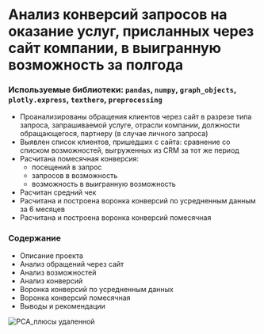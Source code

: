 # Анализ конверсий запросов на оказание услуг, присланных через сайт компании, в выигранную возможность за полгода

### Используемые библиотеки: `pandas`, `numpy`, `graph_objects`, `plotly.express`, `texthero`, `preprocessing`

- Проанализированы обращения клиентов через сайт в разрезе типа запроса, запрашиваемой услуге, отрасли компании, должности обращающегося, партнеру (в случае личного запроса)
- Выявлен список клиентов, пришедших с сайта: сравнение со списком возможностей, выгруженных из CRM за тот же период
- Расчитана помесячная конверсия:
    - посещений в запрос
    - запросов в возможность
    - возможность в выигранную возможность
- Расчитан средний чек
- Расчитана и построена воронка конверсий по усредненным данным за 6 месяцев
- Расчитана и построена воронка конверсий помесячная

### Содержание
- Описание проекта
- Анализ обращений через сайт
- Анализ возможностей
- Анализ конверсий
- Воронка конверсий по усредненным данных
- Воронка конверсий помесячная
- Выводы и рекомендации

![PCA_плюсы удаленной](<https://raw.githubusercontent.com/paraseusse/Remote-job-survey-analysis-with-natural-language-processing/main/%D0%92%D0%B8%D0%B7%D1%83%D0%B0%D0%BB%D0%B8%D0%B7%D0%B0%D1%86%D0%B8%D1%8F/PCA_%D0%9A%D0%B0%D0%BA%D0%B8%D0%B5%20%D0%BF%D0%BB%D1%8E%D1%81%D1%8B%20%D1%83%D0%B4%D0%B0%D0%BB%D0%B5%D0%BD%D0%BD%D0%BE%D0%B9%20%D1%80%D0%B0%D0%B1%D0%BE%D1%82%D1%8B%20%D0%B2%D1%8B%20%D0%BC%D0%BE%D0%B6%D0%B5%D1%82%D0%B5%20%D0%BE%D1%82%D0%BC%D0%B5%D1%82%D0%B8%D1%82%D1%8C.jpeg>)
